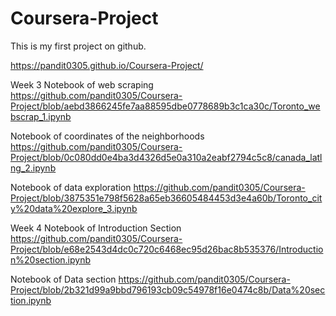 # Coursera-Project
This is my first project on github.

https://pandit0305.github.io/Coursera-Project/  

Week 3
Notebook of web scraping
https://github.com/pandit0305/Coursera-Project/blob/aebd3866245fe7aa88595dbe0778689b3c1ca30c/Toronto_webscrap_1.ipynb

Notebook of coordinates of the neighborhoods
https://github.com/pandit0305/Coursera-Project/blob/0c080dd0e4ba3d4326d5e0a310a2eabf2794c5c8/canada_latlng_2.ipynb

Notebook of data exploration
https://github.com/pandit0305/Coursera-Project/blob/3875351e798f5628a65eb36605484453d3e4a60b/Toronto_city%20data%20explore_3.ipynb

Week 4
Notebook of Introduction Section
https://github.com/pandit0305/Coursera-Project/blob/e68e2543d4dc0c720c6468ec95d26bac8b535376/Introduction%20section.ipynb

Notebook of Data section
https://github.com/pandit0305/Coursera-Project/blob/2b321d99a9bbd796193cb09c54978f16e0474c8b/Data%20section.ipynb
